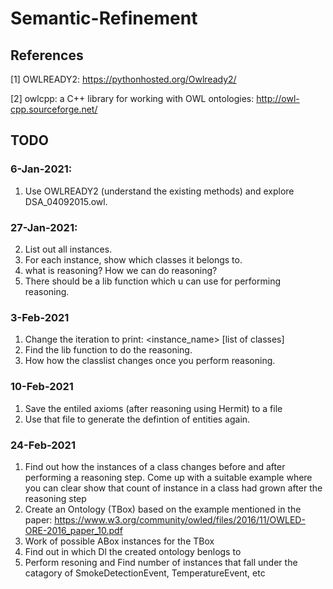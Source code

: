 # Semantic-Refinement



## References

[1] OWLREADY2: https://pythonhosted.org/Owlready2/

[2] owlcpp: a C++ library for working with OWL ontologies: http://owl-cpp.sourceforge.net/

## TODO

### 6-Jan-2021: 
1. Use OWLREADY2 (understand the existing methods) and explore DSA_04092015.owl.

### 27-Jan-2021:
2. List out all instances.
3. For each instance, show which classes it belongs to.
4. what is reasoning? How we can do reasoning?
5. There should be a lib function which u can use for performing reasoning.

### 3-Feb-2021
1. Change the iteration to print: <instance_name> [list of classes]
2. Find the lib function to do the reasoning.
3. How how the classlist changes once you perform reasoning.

### 10-Feb-2021
1. Save the entiled axioms (after reasoning using Hermit) to a file
2. Use that file to generate the defintion of entities again.

### 24-Feb-2021
1. Find out how the instances of a class changes before and after performing a reasoning step. Come up with a suitable example where you can clear show that count of instance in a class had grown after the reasoning step
2. Create an Ontology (TBox) based on the example mentioned in the paper: https://www.w3.org/community/owled/files/2016/11/OWLED-ORE-2016_paper_10.pdf
3. Work of possible ABox instances for the TBox
4. Find out in which Dl the created ontology benlogs to
5. Perform resoning and Find number of instances that fall under the catagory of SmokeDetectionEvent, TemperatureEvent, etc
